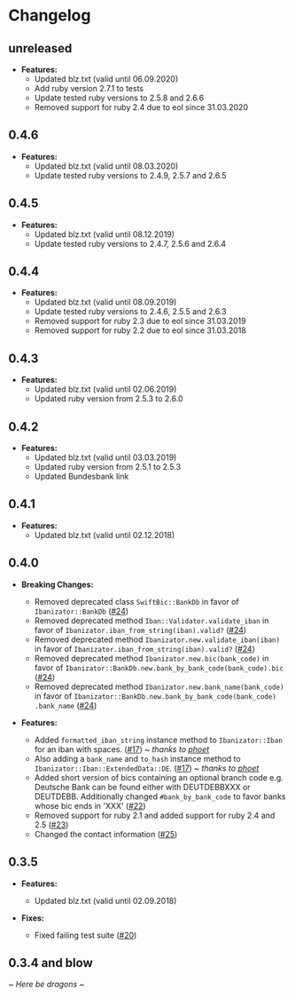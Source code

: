 # Changelog

## unreleased

- **Features:**
  - Updated blz.txt (valid until 06.09.2020)
  - Add ruby version 2.7.1 to tests
  - Update tested ruby versions to 2.5.8 and 2.6.6
  - Removed support for ruby 2.4 due to eol since 31.03.2020

## 0.4.6

- **Features:**
  - Updated blz.txt (valid until 08.03.2020)
  - Update tested ruby versions to 2.4.9, 2.5.7 and 2.6.5

## 0.4.5

- **Features:**
  - Updated blz.txt (valid until 08.12.2019)
  - Update tested ruby versions to 2.4.7, 2.5.6 and 2.6.4

## 0.4.4

- **Features:**
  - Updated blz.txt (valid until 08.09.2019)
  - Update tested ruby versions to 2.4.6, 2.5.5 and 2.6.3
  - Removed support for ruby 2.3 due to eol since 31.03.2019
  - Removed support for ruby 2.2 due to eol since 31.03.2018

## 0.4.3

- **Features:**
  - Updated blz.txt (valid until 02.06.2019)
  - Updated ruby version from 2.5.3 to 2.6.0

## 0.4.2

- **Features:**
  - Updated blz.txt (valid until 03.03.2019)
  - Updated ruby version from 2.5.1 to 2.5.3
  - Updated Bundesbank link

## 0.4.1

- **Features:**
  - Updated blz.txt (valid until 02.12.2018)

## 0.4.0

- **Breaking Changes:**
  - Removed deprecated class `SwiftBic::BankDb` in favor of `Ibanizator::BankDb` ([#24](https://github.com/softwareinmotion/ibanizator/pull/24))
  - Removed deprecated method `Iban::Validator.validate_iban` in favor of `Ibanizator.iban_from_string(iban).valid?` ([#24](https://github.com/softwareinmotion/ibanizator/pull/24))
  - Removed deprecated method `Ibanizator.new.validate_iban(iban)` in favor of `Ibanizator.iban_from_string(iban).valid?` ([#24](https://github.com/softwareinmotion/ibanizator/pull/24))
  - Removed deprecated method `Ibanizator.new.bic(bank_code)` in favor of `Ibanizator::BankDb.new.bank_by_bank_code(bank_code).bic` ([#24](https://github.com/softwareinmotion/ibanizator/pull/24))
  - Removed deprecated method `Ibanizator.new.bank_name(bank_code)` in favor of `Ibanizator::BankDb.new.bank_by_bank_code(bank_code) .bank_name` ([#24](https://github.com/softwareinmotion/ibanizator/pull/24))

- **Features:**
  - Added `formatted_iban_string` instance method to `Ibanizator::Iban` for an iban with spaces. ([#17](https://github.com/softwareinmotion/ibanizator/pull/17)) ~ *thanks to [phoet](https://github.com/phoet)*
  - Also adding a `bank_name` and `to_hash` instance method to `Ibanizator::Iban::ExtendedData::DE`. ([#17](https://github.com/softwareinmotion/ibanizator/pull/17)) ~ *thanks to [phoet](https://github.com/phoet)*
  - Added short version of bics containing an optional branch code e.g. Deutsche Bank can be found either with DEUTDEBBXXX or DEUTDEBB. Additionally changed `#bank_by_bank_code` to favor banks whose bic ends in 'XXX' ([#22](https://github.com/softwareinmotion/ibanizator/pull/22))
  - Removed support for ruby 2.1 and added support for ruby 2.4 and 2.5 ([#23](https://github.com/softwareinmotion/ibanizator/pull/23))
  - Changed the contact information ([#25](https://github.com/softwareinmotion/ibanizator/pull/25))

## 0.3.5

- **Features:**
  - Updated blz.txt (valid until 02.09.2018)

- **Fixes:**
  - Fixed failing test suite ([#20](https://github.com/softwareinmotion/ibanizator/pull/20))

## 0.3.4 and blow

~ *Here be dragons* ~
